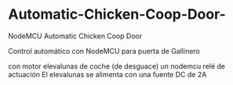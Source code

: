 # Automatic-Chicken-Coop-Door-
NodeMCU Automatic Chicken Coop Door

Control automático con NodeMCU para puerta de Gallinero

con motor elevalunas de coche (de desguace)
un nodemcu 
relé de actuación
El elevalunas se alimenta con una fuente DC de 2A


